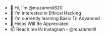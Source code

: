 - 👋 Hi, I’m @muzammil820
- 👀 I’m interested in Ethical Hacking
- 🌱 I’m currently learning Basic To Advanced
- 💞️ Helps Will Be Appreciated 
- 📫 Reach me IN Instagram - @_muzammill_

